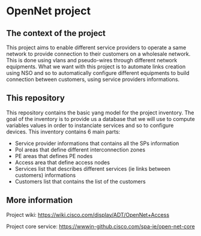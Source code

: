 # OpenNet project

## The context of the project

This project aims to enable different service providers to operate a same network to provide connection to their customers on a wholesale network. This is done using vlans and pseudo-wires through different network equipments. What we want with this project is to automate links creation using NSO and so to automatically configure different equipments to build connection between customers, using service providers informations.

## This repository

This repository contains the basic yang model for the project inventory. The goal of the inventory is to provide us a database that we will use to compute variables values in order to instanciate services and so to configure devices. 
This inventory contains 6 main parts:
* Service provider informations that contains all the SPs information 
* PoI areas that define different interconnection zones
* PE areas that defines PE nodes
* Access area that define access nodes
* Services list that describes different services (ie links between customers) informations
* Customers list that contains the list of the customers 

## More information

Project wiki: https://wiki.cisco.com/display/ADT/OpenNet+Access

Project core service: https://wwwin-github.cisco.com/spa-ie/open-net-core
